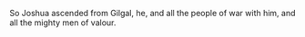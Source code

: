 So Joshua ascended from Gilgal, he, and all the people of war with him, and all the mighty men of valour.
